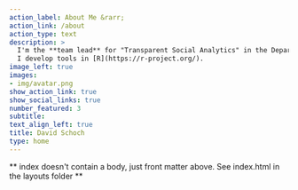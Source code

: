 ```yaml
---
action_label: About Me &rarr;
action_link: /about
action_type: text
description: >
  I'm the **team lead** for "Transparent Social Analytics" in the Department for Computational Social Science at [GESIS](https://www.gesis.org/en/institute/departments/computational-social-science) and 
  I develop tools in [R](https://r-project.org/).
image_left: true
images:
- img/avatar.png
show_action_link: true
show_social_links: true
number_featured: 3
subtitle: 
text_align_left: true
title: David Schoch
type: home
---
```


** index doesn't contain a body, just front matter above.
See index.html in the layouts folder **
